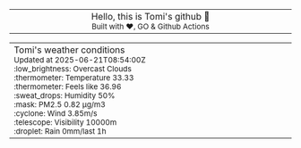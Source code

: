 
<div align="center">
<table>
<tbody>
<td align="center">
<img width="2000" height="0"><br>
Hello, this is Tomi's github 👋<br>
<sup>Built with ❤️, GO & Github Actions</sup><br>
<img width="2000" height="0">
</td>
</tbody>
</table>
</div>
<table>
<tbody>
<td align="left">
<img width="2000" height="0"><br>
Tomi's weather conditions<br>
<sup>Updated at 2025-06-21T08:54:00Z</sup><br>
<sup>:low_brightness: Overcast Clouds</sup><br>
<sup>:thermometer: Temperature 33.33 </sup><br>
<sup>:thermometer: Feels like 36.96</sup><br>
<sup>:sweat_drops: Humidity 50%</sup><br>
<sup>:mask: PM2.5 0.82 μg/m3</sup><br>
<sup>:cyclone: Wind 3.85m/s </sup><br>
<sup>:telescope: Visibility 10000m </sup><br>
<sup>:droplet: Rain 0mm/last 1h </sup><br>
<img width="2000" height="0">
</td>
<td align="left">
<img width="2000" height="0"><br>
<br>
<img width="2000" height="0">
</td>
</tbody>
</table>
</div>
    